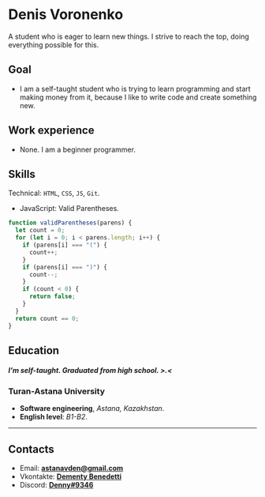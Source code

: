 # **Denis Voronenko**

A student who is eager to learn new things. I strive to reach the top, doing everything possible for this.

## Goal

- I am a self-taught student who is trying to learn programming and start making money from it, because I like to write code and create something new.

## Work experience

- None. I am a beginner programmer.

## Skills

Technical: `HTML`, `CSS`, `JS`, `Git`.

- JavaScript: Valid Parentheses.

```js
function validParentheses(parens) {
  let count = 0;
  for (let i = 0; i < parens.length; i++) {
    if (parens[i] === "(") {
      count++;
    }
    if (parens[i] === ")") {
      count--;
    }
    if (count < 0) {
      return false;
    }
  }
  return count == 0;
}
```

## Education

##### I'm self-taught. Graduated from high school. >.<

### Turan-Astana University

- **Software engineering**, _Astana, Kazakhstan_.
- **English level**: _B1-B2_.

---

## Contacts

- Email: **<astanavden@gmail.com>**
- Vkontakte: **[Dementy Benedetti](https://vk.com/yushka19)**
- Discord: **[Denny#9346](https://discordapp.com/users/355352693180596224)**
